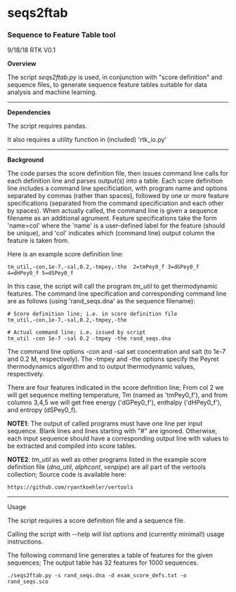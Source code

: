 seqs2ftab
========

### Sequence to Feature Table tool

9/18/18 RTK V0.1

**Overview**

The script *seqs2ftab.py* is used, in conjunction with "score definition" 
and sequence files, to generate sequence feature tables suitable for data
analysis and machine learning.


----------------------------------------------------------------------------
**Dependencies**

The script requires pandas.

It also requires a utility function in (included) 'rtk_io.py'


----------------------------------------------------------------------------
**Background**

The code parses the score definition file, then issues command line calls
for each definition line and parses output(s) into a table. Each score 
definition line includes a command line specificiation, with program name
and options separated by commas (rather than spaces), followed by one or 
more feature specifications (separated from the command specificiation and
each other by spaces). When actually called, the command line is given a
sequence filename as an additional agrument. Feature specifications take 
the form 'name=col' where the 'name' is a user-defined label for the 
feature (should be unique), and 'col' indicates which (command line) output 
column the feature is taken from.

Here is an example score definition line:

    tm_util,-con,1e-7,-sal,0.2,-tmpey,-the  2=tmPey0_f 3=dGPey0_f 4=dHPey0_f 5=dSPey0_f

In this case, the script will call the program *tm_util* to get thermodynamic
features. The command line specification and corresponding command line are
as follows (using 'rand_seqs.dna' as the sequence filename):

    # Score definition line; i.e. in score definition file 
    tm_util,-con,1e-7,-sal,0.2,-tmpey,-the

    # Actual command line; i.e. issued by script
    tm_util -con 1e-7 -sal 0.2 -tmpey -the rand_seqs.dna

The command line options -con and -sal set concentration and salt (to 1e-7 
and 0.2 M, respectively). The -tmpey and -the options specify the Peyret 
thermodynamics algorithm and to output thermodynamic values, respectively.

There are four features indicated in the score definition line; From col 2
we will get sequence melting temperature, Tm (named as 'tmPey0_f'), and from
columns 3,4,5 we will get free energy ('dGPey0_f'), enthalpy ('dHPey0_f'), 
and entropy (dSPey0_f).

**NOTE1**: The output of called programs must have one line per input 
sequence. Blank lines and lines starting with "#" are ignored. Otherwise,
each input sequence should have a corresponding output line with values to
be extracted and compiled into score tables. 

**NOTE2**: *tm_util* as well as other programs listed in the example score 
definition file (*dna_util*, *alphcont*, *venpipe*) are all part of the 
vertools collection; Source code is available here:

    https://github.com/ryantkoehler/vertools


----------------------------------------------------------------------------
Usage

The script requires a score definition file and a sequence file.

Calling the script with --help will list options and (currently minimal!)
usage instructions.

The following command line generates a table of features for the given 
sequences; The output table has 32 features for 1000 sequences.

    ./seqs2ftab.py -s rand_seqs.dna -d exam_score_defs.txt -o rand_seqs.sco

